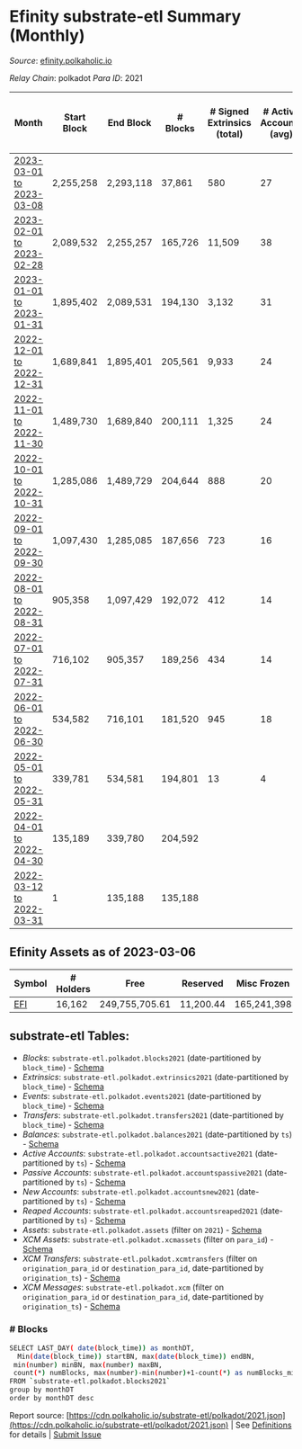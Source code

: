 # Efinity substrate-etl Summary (Monthly)

_Source_: [efinity.polkaholic.io](https://efinity.polkaholic.io)

*Relay Chain*: polkadot
*Para ID*: 2021



| Month | Start Block | End Block | # Blocks | # Signed Extrinsics (total) | # Active Accounts (avg) | # Addresses with Balances (max) | Issues |
| ----- | ----------- | --------- | -------- | --------------------------- | ----------------------- | ------------------------------- | ------ |
| [2023-03-01 to 2023-03-08](/polkadot/2021-efinity/2023-03-31.md) | 2,255,258 | 2,293,118 | 37,861 | 580 | 27 | 16,163 | -   |   
| [2023-02-01 to 2023-02-28](/polkadot/2021-efinity/2023-02-28.md) | 2,089,532 | 2,255,257 | 165,726 | 11,509 | 38 | 16,137 | -   |   
| [2023-01-01 to 2023-01-31](/polkadot/2021-efinity/2023-01-31.md) | 1,895,402 | 2,089,531 | 194,130 | 3,132 | 31 | 15,988 | -   |   
| [2022-12-01 to 2022-12-31](/polkadot/2021-efinity/2022-12-31.md) | 1,689,841 | 1,895,401 | 205,561 | 9,933 | 24 | 15,845 | -   |   
| [2022-11-01 to 2022-11-30](/polkadot/2021-efinity/2022-11-30.md) | 1,489,730 | 1,689,840 | 200,111 | 1,325 | 24 | 15,760 | -   |   
| [2022-10-01 to 2022-10-31](/polkadot/2021-efinity/2022-10-31.md) | 1,285,086 | 1,489,729 | 204,644 | 888 | 20 | 15,635 | -   |   
| [2022-09-01 to 2022-09-30](/polkadot/2021-efinity/2022-09-30.md) | 1,097,430 | 1,285,085 | 187,656 | 723 | 16 | 15,571 | -   |   
| [2022-08-01 to 2022-08-31](/polkadot/2021-efinity/2022-08-31.md) | 905,358 | 1,097,429 | 192,072 | 412 | 14 | 15,549 | -   |   
| [2022-07-01 to 2022-07-31](/polkadot/2021-efinity/2022-07-31.md) | 716,102 | 905,357 | 189,256 | 434 | 14 | 15,534 | -   |   
| [2022-06-01 to 2022-06-30](/polkadot/2021-efinity/2022-06-30.md) | 534,582 | 716,101 | 181,520 | 945 | 18 | 15,515 | -   |   
| [2022-05-01 to 2022-05-31](/polkadot/2021-efinity/2022-05-31.md) | 339,781 | 534,581 | 194,801 | 13 | 4 | 10 | -   |   
| [2022-04-01 to 2022-04-30](/polkadot/2021-efinity/2022-04-30.md) | 135,189 | 339,780 | 204,592 |  |  | 3 | -   |   
| [2022-03-12 to 2022-03-31](/polkadot/2021-efinity/2022-03-31.md) | 1 | 135,188 | 135,188 |  |  | 3 | -   |   

## Efinity Assets as of 2023-03-06



| Symbol | # Holders | Free | Reserved | Misc Frozen | Frozen | Price | AssetID | 
| ----- | --------- | ---- | -------- | ----------- | ------ | ----- | --- |
| [EFI](/polkadot/assets/EFI) | 16,162 | 249,755,705.61  | 11,200.44  | 165,241,398   | 165,241,316.67  |  |   `{"Token":"EFI"}` | 

## substrate-etl Tables:

* _Blocks_: `substrate-etl.polkadot.blocks2021` (date-partitioned by `block_time`) - [Schema](/schema/balances.json)
* _Extrinsics_: `substrate-etl.polkadot.extrinsics2021` (date-partitioned by `block_time`) - [Schema](/schema/extrinsics.json)
* _Events_: `substrate-etl.polkadot.events2021` (date-partitioned by `block_time`) - [Schema](/schema/events.json)
* _Transfers_: `substrate-etl.polkadot.transfers2021` (date-partitioned by `block_time`) - [Schema](/schema/transfers.json)
* _Balances_: `substrate-etl.polkadot.balances2021` (date-partitioned by `ts`) - [Schema](/schema/balances.json)
* _Active Accounts_: `substrate-etl.polkadot.accountsactive2021` (date-partitioned by `ts`) - [Schema](/schema/accountsactive.json)
* _Passive Accounts_: `substrate-etl.polkadot.accountspassive2021` (date-partitioned by `ts`) - [Schema](/schema/accountspassive.json)
* _New Accounts_: `substrate-etl.polkadot.accountsnew2021` (date-partitioned by `ts`) - [Schema](/schema/accountsnew.json)
* _Reaped Accounts_: `substrate-etl.polkadot.accountsreaped2021` (date-partitioned by `ts`) - [Schema](/schema/accountsreaped.json)
* _Assets_: `substrate-etl.polkadot.assets` (filter on `2021`) - [Schema](/schema/assets.json)
* _XCM Assets_: `substrate-etl.polkadot.xcmassets` (filter on `para_id`) - [Schema](/schema/xcmassets.json)
* _XCM Transfers_: `substrate-etl.polkadot.xcmtransfers` (filter on `origination_para_id` or `destination_para_id`, date-partitioned by `origination_ts`) - [Schema](/schema/xcmtransfers.json)
* _XCM Messages_: `substrate-etl.polkadot.xcm` (filter on `origination_para_id` or `destination_para_id`, date-partitioned by `origination_ts`) - [Schema](/schema/xcm.json)

### # Blocks
```bash
SELECT LAST_DAY( date(block_time)) as monthDT,
  Min(date(block_time)) startBN, max(date(block_time)) endBN, 
 min(number) minBN, max(number) maxBN, 
 count(*) numBlocks, max(number)-min(number)+1-count(*) as numBlocks_missing 
FROM `substrate-etl.polkadot.blocks2021` 
group by monthDT 
order by monthDT desc
```


Report source: [https://cdn.polkaholic.io/substrate-etl/polkadot/2021.json](https://cdn.polkaholic.io/substrate-etl/polkadot/2021.json) | See [Definitions](/DEFINITIONS.md) for details | [Submit Issue](https://github.com/colorfulnotion/substrate-etl/issues)
